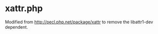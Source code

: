 xattr.php
=========

Modified from http://pecl.php.net/package/xattr to remove the libattr1-dev dependent.